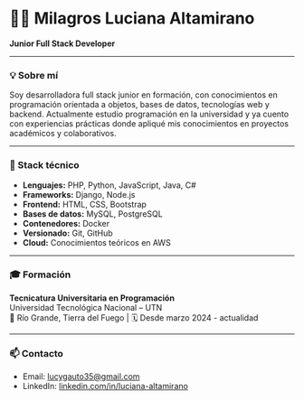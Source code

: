 # 👩‍💻 Milagros Luciana Altamirano

**Junior Full Stack Developer**

---

### 💡 Sobre mí

Soy desarrolladora full stack junior en formación, con conocimientos en programación orientada a objetos, bases de datos, tecnologías web y backend. Actualmente estudio programación en la universidad y ya cuento con experiencias prácticas donde apliqué mis conocimientos en proyectos académicos y colaborativos.

---

### 🧰 Stack técnico

- **Lenguajes:** PHP, Python, JavaScript, Java, C#
- **Frameworks:** Django, Node.js
- **Frontend:** HTML, CSS, Bootstrap
- **Bases de datos:** MySQL, PostgreSQL
- **Contenedores:** Docker
- **Versionado:** Git, GitHub
- **Cloud:** Conocimientos teóricos en AWS

---

### 🎓 Formación

**Tecnicatura Universitaria en Programación**  
Universidad Tecnológica Nacional – UTN  
📍 Río Grande, Tierra del Fuego | 🗓️ Desde marzo 2024 - actualidad

---

### 📫 Contacto

- Email: lucygauto35@gmail.com 
- LinkedIn: [linkedin.com/in/luciana-altamirano](https://www.linkedin.com/in/luciana-altamirano/)
